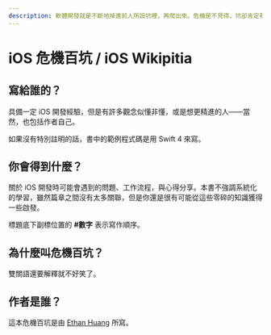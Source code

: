 ```yaml
---
description: 軟體開發就是不斷地掉進前人所設坑裡，再爬出來。危機是不見得，坑卻肯定有成千上百
---
```


# iOS 危機百坑 / iOS Wikipitia

## 寫給誰的？

具備一定 iOS 開發經驗，但是有許多觀念似懂非懂，或是想更精進的人——當然，也包括作者自己。

如果沒有特別註明的話，書中的範例程式碼是用 Swift 4 來寫。

## 你會得到什麼？

關於 iOS 開發時可能會遇到的問題、工作流程，與心得分享。本書不強調系統化的學習，雖然篇章之間沒有太多關聯，但是你還是很有可能從這些零碎的知識獲得一些啟發。

標題底下副標位置的 **\#數字** 表示寫作順序。

## 為什麼叫危機百坑？

雙關語還要解釋就不好笑了。

## 作者是誰？

這本危機百坑是由 [Ethan Huang](https://twitter.com/ethanhuang13) 所寫。


